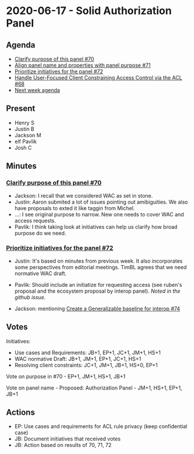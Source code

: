 # 2020-06-17 - Solid Authorization Panel

## Agenda

* [Clarify purpose of this panel #70](https://github.com/solid/authorization-and-access-control-panel/issues/70)
* [Align panel name and properties with panel purpose #71](https://github.com/solid/authorization-and-access-control-panel/issues/71)
* [Prioritize initiatives for the panel #72](https://github.com/solid/authorization-and-access-control-panel/issues/72)
* [Handle User-Focused Client Constraining Access Control via the ACL #68](https://github.com/solid/authorization-and-access-control-panel/issues/68)
* [Next week agenda](https://hackmd.io/j1W-01rXSRm5CVZw7E8BMg)

## Present

- Henry S
- Justin B
- Jackson M
- elf Pavlik
- Josh C

## Minutes

### [Clarify purpose of this panel #70](https://github.com/solid/authorization-and-access-control-panel/issues/70)

- Jackson: I recall that we considered WAC as set in stone.
- Justin: Aaron submited a lot of issues pointing out amibiguities. We also have proposals to exted it like taggin from Michel.
- ...: I see original purpose to narrow. New one needs to cover WAC and access requests.
- Pavlik: I think taking look at initiatives can help us clarify how broad purpose do we need.

### [Prioritize initiatives for the panel #72](https://github.com/solid/authorization-and-access-control-panel/issues/72)

- Justin: It's based on minutes from previous week. It also incorporates some perspectives from editorial meetings. TimBL agrees that we need normative WAC draft.

- Pavlik: Should include an initiatize for requesting access (see ruben's proposal and the ecosystem proposal by interop panel). *Noted in the github issue*.

- Jackson: mentioning [Create a Generalizable baseline for interop #74](https://github.com/solid/authorization-and-access-control-panel/issues/74)

## Votes

Initiatives:
* Use cases and Requirements: JB+1, EP+1, JC+1, JM+1, HS+1 
* WAC normative Draft: JB+1, JM+1, EP+1, JC+1, HS+1 
* Resolving client constraints: JC+1, JM+1, JB+1, HS+0, EP+1 

Vote on purpose in #70 - EP+1, JM+1, HS+1, JB+1 

Vote on panel name - Proposed: Authorization Panel - JM+1, HS+1, EP+1, JB+1 


## Actions

- EP: Use cases and requirements for ACL rule privacy (keep confidential case)
- JB: Document initiatives that received votes
- JB: Action based on results of 70, 71, 72
